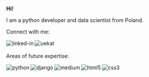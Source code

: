 **Hi!**

I am a python developer and data scientist from Poland. 

Connect with me:

[<img align="left" alt="linked-in" src="https://img.shields.io/badge/linkedin-%230077B5.svg?&style=for-the-badge&logo=linkedin&logoColor=white" />](https://www.linkedin.com/in/s%C5%82awomir-czech-25773a243/)[<img align="left" alt="uekat" src="https://img.shields.io/badge/-UEKAT-00205B?style=for-the-badge" />](https://www.ue.katowice.pl/pracownicy/wydzial-zarzadzania/katedra-ekonomii-politycznej/slawomir-czech.html)<br>
<br>
Areas of future expertise:

<img align="left" alt="python" src="https://img.shields.io/badge/-Python-3776AB?logo=python&logoColor=white&style=for-the-badge" /><img align="left" alt="django" src="https://img.shields.io/badge/-Django-092E20?logo=django&logoColor=white&style=for-the-badge" /><img align="left" alt="medium" src="https://img.shields.io/badge/postgres-%23316192.svg?&style=for-the-badge&logo=postgresql&logoColor=white" /><img align="left" alt="html5" src="https://img.shields.io/badge/-HTML-E34F26?logo=html5&logoColor=white&style=for-the-badge" /><img align="left" alt="css3" src="https://img.shields.io/badge/-CSS-1572B6?logo=css3&logoColor=white&style=for-the-badge" /><br>
<br>
